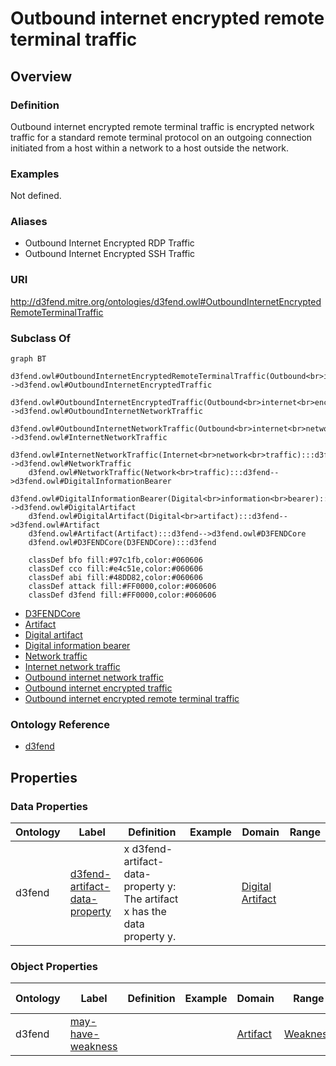 # Outbound internet encrypted remote terminal traffic

## Overview

### Definition
Outbound internet encrypted remote terminal traffic is encrypted network traffic for a standard remote terminal protocol on an outgoing connection initiated from a host within a network to a host outside the network.

### Examples
Not defined.

### Aliases
- Outbound Internet Encrypted RDP Traffic
- Outbound Internet Encrypted SSH Traffic

### URI
http://d3fend.mitre.org/ontologies/d3fend.owl#OutboundInternetEncryptedRemoteTerminalTraffic

### Subclass Of
```mermaid
graph BT
    d3fend.owl#OutboundInternetEncryptedRemoteTerminalTraffic(Outbound<br>internet<br>encrypted<br>remote<br>terminal<br>traffic):::d3fend-->d3fend.owl#OutboundInternetEncryptedTraffic
    d3fend.owl#OutboundInternetEncryptedTraffic(Outbound<br>internet<br>encrypted<br>traffic):::d3fend-->d3fend.owl#OutboundInternetNetworkTraffic
    d3fend.owl#OutboundInternetNetworkTraffic(Outbound<br>internet<br>network<br>traffic):::d3fend-->d3fend.owl#InternetNetworkTraffic
    d3fend.owl#InternetNetworkTraffic(Internet<br>network<br>traffic):::d3fend-->d3fend.owl#NetworkTraffic
    d3fend.owl#NetworkTraffic(Network<br>traffic):::d3fend-->d3fend.owl#DigitalInformationBearer
    d3fend.owl#DigitalInformationBearer(Digital<br>information<br>bearer):::d3fend-->d3fend.owl#DigitalArtifact
    d3fend.owl#DigitalArtifact(Digital<br>artifact):::d3fend-->d3fend.owl#Artifact
    d3fend.owl#Artifact(Artifact):::d3fend-->d3fend.owl#D3FENDCore
    d3fend.owl#D3FENDCore(D3FENDCore):::d3fend
    
    classDef bfo fill:#97c1fb,color:#060606
    classDef cco fill:#e4c51e,color:#060606
    classDef abi fill:#48DD82,color:#060606
    classDef attack fill:#FF0000,color:#060606
    classDef d3fend fill:#FF0000,color:#060606
```

- [D3FENDCore](/docs/ontology/reference/model/D3FENDCore/D3FENDCore.md)
- [Artifact](/docs/ontology/reference/model/D3FENDCore/Artifact/Artifact.md)
- [Digital artifact](/docs/ontology/reference/model/D3FENDCore/Artifact/Digital%20artifact/Digital%20artifact.md)
- [Digital information bearer](/docs/ontology/reference/model/D3FENDCore/Artifact/Digital%20artifact/Digital%20information%20bearer/Digital%20information%20bearer.md)
- [Network traffic](/docs/ontology/reference/model/D3FENDCore/Artifact/Digital%20artifact/Digital%20information%20bearer/Network%20traffic/Network%20traffic.md)
- [Internet network traffic](/docs/ontology/reference/model/D3FENDCore/Artifact/Digital%20artifact/Digital%20information%20bearer/Network%20traffic/Internet%20network%20traffic/Internet%20network%20traffic.md)
- [Outbound internet network traffic](/docs/ontology/reference/model/D3FENDCore/Artifact/Digital%20artifact/Digital%20information%20bearer/Network%20traffic/Internet%20network%20traffic/Outbound%20internet%20network%20traffic/Outbound%20internet%20network%20traffic.md)
- [Outbound internet encrypted traffic](/docs/ontology/reference/model/D3FENDCore/Artifact/Digital%20artifact/Digital%20information%20bearer/Network%20traffic/Internet%20network%20traffic/Outbound%20internet%20network%20traffic/Outbound%20internet%20encrypted%20traffic/Outbound%20internet%20encrypted%20traffic.md)
- [Outbound internet encrypted remote terminal traffic](/docs/ontology/reference/model/D3FENDCore/Artifact/Digital%20artifact/Digital%20information%20bearer/Network%20traffic/Internet%20network%20traffic/Outbound%20internet%20network%20traffic/Outbound%20internet%20encrypted%20traffic/Outbound%20internet%20encrypted%20remote%20terminal%20traffic/Outbound%20internet%20encrypted%20remote%20terminal%20traffic.md)


### Ontology Reference
- [d3fend](http://d3fend.mitre.org/ontologies/d3fend.owl#)

## Properties
### Data Properties
| Ontology | Label | Definition | Example | Domain | Range |
|----------|-------|------------|---------|--------|-------|
| d3fend | [d3fend-artifact-data-property](http://d3fend.mitre.org/ontologies/d3fend.owl#d3fend-artifact-data-property) | x d3fend-artifact-data-property y: The artifact x has the data property y. |  | [Digital Artifact](/docs/ontology/reference/model/D3FENDCore/Artifact/Digital%20artifact/Digital%20artifact.md) | []() |

### Object Properties
| Ontology | Label | Definition | Example | Domain | Range | Inverse Of |
|----------|-------|------------|---------|--------|-------|------------|
| d3fend | [may-have-weakness](http://d3fend.mitre.org/ontologies/d3fend.owl#may-have-weakness) |  |  | [Artifact](/docs/ontology/reference/model/D3FENDCore/Artifact/Artifact.md) | [Weakness](/docs/ontology/reference/model/D3FENDCore/Weakness/Weakness.md) | []() |

